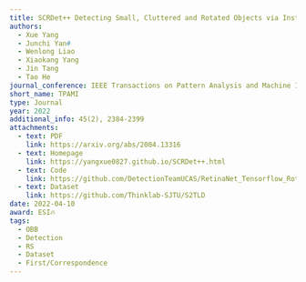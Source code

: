 ```yaml
---
title: SCRDet++ Detecting Small, Cluttered and Rotated Objects via Instance-Level Feature Denoising and Rotation Loss Smoothing
authors:
  - Xue Yang
  - Junchi Yan#
  - Wenlong Liao
  - Xiaokang Yang
  - Jin Tang
  - Tao He
journal_conference: IEEE Transactions on Pattern Analysis and Machine Intelligence
short_name: TPAMI
type: Journal
year: 2022
additional_info: 45(2), 2384-2399
attachments:
  - text: PDF
    link: https://arxiv.org/abs/2004.13316
  - text: Homepage
    link: https://yangxue0827.github.io/SCRDet++.html
  - text: Code
    link: https://github.com/DetectionTeamUCAS/RetinaNet_Tensorflow_Rotation
  - text: Dataset
    link: https://github.com/Thinklab-SJTU/S2TLD
date: 2022-04-10
award: ESI🔥
tags:
  - OBB
  - Detection
  - RS
  - Dataset
  - First/Correspondence
---
```

